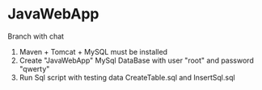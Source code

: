 # JavaWebApp
Branch with chat
1) Maven + Tomcat + MySQL must be installed
2) Create "JavaWebApp" MySql DataBase with user "root" and password "qwerty"
3) Run Sql script with testing data CreateTable.sql	and InsertSql.sql
